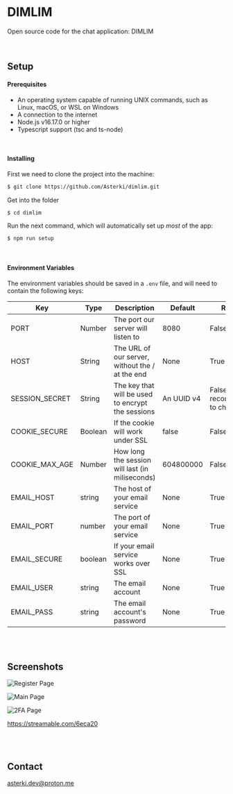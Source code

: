# DIMLIM

Open source code for the chat application: DIMLIM

<br />

## Setup

#### Prerequisites

- An operating system capable of running UNIX commands, such as Linux, macOS, or WSL on Windows
- A connection to the internet
- Node.js v16.17.0 or higher
- Typescript support (tsc and ts-node)

<br />

#### Installing

First we need to clone the project into the machine:

```bash
$ git clone https://github.com/Asterki/dimlim.git
```

 Get into the folder 

```bash
$ cd dimlim
```

Run the next command, which will automatically set up *most* of the app:

```bash
$ npm run setup
```

<br />

#### Environment Variables

The environment variables should be saved in a `.env` file, and will need to contain the following keys:

| Key            | Type    | Description                                       | Default    | Required                           | Example                        |
| -------------- | ------- | ------------------------------------------------- | ---------- | ---------------------------------- | ------------------------------ |
| PORT           | Number  | The port our server will listen to                | 8080       | False                              | 80                             |
| HOST           | String  | The URL of our server, without the / at the end   | None       | True                               | http://example.com             |
| SESSION_SECRET | String  | The key that will be used to encrypt the sessions | An UUID v4 | False, but recommendable to change | DK2h2vBb771PL57E7PejhIwZWSY1sL |
| COOKIE_SECURE  | Boolean | If the cookie will work under SSL                 | false      | False                              | true                           |
| COOKIE_MAX_AGE | Number  | How long the session will last (in miliseconds)   | 604800000  | False                              | 2419200000                     |
| EMAIL_HOST     | string  | The host of your email service                    | None       | True                               | smtp.gmail.com                 |
| EMAIL_PORT     | number  | The port of your email service                    | None       | True                               | 465                            |
| EMAIL_SECURE   | boolean | If your email service works over SSL              | None       | True                               | true                           |
| EMAIL_USER     | string  | The email account                                 | None       | True                               | email@example.com              |
| EMAIL_PASS     | string  | The email account's password                      | None       | True                               | keyboardcat                    |

<br /><br />

## Screenshots

![Register Page](https://www.imgbly.com/ib/plKEO0l67F.png)

![Main Page](https://www.imgbly.com/ib/KG1MH3AA05.png)

![2FA Page](https://www.imgbly.com/ib/L9CLE4KMfJ.png)

https://streamable.com/6eca20

<br />

<br />

## Contact

asterki.dev@proton.me

